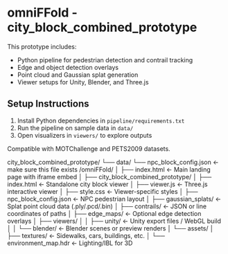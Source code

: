 # omniFFold - city_block_combined_prototype

This prototype includes:
- Python pipeline for pedestrian detection and contrail tracking
- Edge and object detection overlays
- Point cloud and Gaussian splat generation
- Viewer setups for Unity, Blender, and Three.js

## Setup Instructions
1. Install Python dependencies in `pipeline/requirements.txt`
2. Run the pipeline on sample data in `data/`
3. Open visualizers in `viewers/` to explore outputs

Compatible with MOTChallenge and PETS2009 datasets.

>
city_block_combined_prototype/
└── data/
    └── npc_block_config.json   ← make sure this file exists
/omniFFold/
│
├── index.html                          ← Main landing page with iframe embed
│
├── city_block_combined_prototype/
│   ├── index.html                      ← Standalone city block viewer
│   ├── viewer.js                       ← Three.js interactive viewer
│   ├── style.css                       ← Viewer-specific styles
│   ├── npc_block_config.json           ← NPC pedestrian layout
│   ├── gaussian_splats/                ← Splat point cloud data (.ply/.pcd/.bin)
│   ├── contrails/                      ← JSON or line coordinates of paths
│   ├── edge_maps/                      ← Optional edge detection overlays
│   ├── viewers/
│   │   ├── unity/                      ← Unity export files / WebGL build
│   │   └── blender/                    ← Blender scenes or preview renders
│   └── assets/
│       ├── textures/                   ← Sidewalks, cars, buildings, etc.
│       └── environment_map.hdr         ← Lighting/IBL for 3D
>
